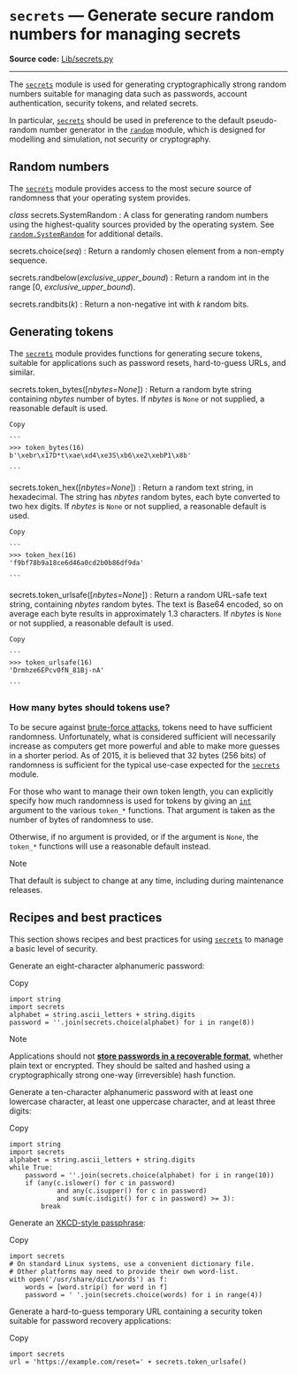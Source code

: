`secrets` — Generate secure random numbers for managing secrets
===============================================================

**Source code:** [Lib/secrets.py](https://github.com/python/cpython/tree/3.13/Lib/secrets.py)

---

The [`secrets`](#module-secrets "secrets: Generate secure random numbers for managing secrets.") module is used for generating cryptographically strong
random numbers suitable for managing data such as passwords, account
authentication, security tokens, and related secrets.

In particular, [`secrets`](#module-secrets "secrets: Generate secure random numbers for managing secrets.") should be used in preference to the
default pseudo-random number generator in the [`random`](random.html#module-random "random: Generate pseudo-random numbers with various common distributions.") module, which
is designed for modelling and simulation, not security or cryptography.

Random numbers
--------------

The [`secrets`](#module-secrets "secrets: Generate secure random numbers for managing secrets.") module provides access to the most secure source of
randomness that your operating system provides.

*class* secrets.SystemRandom
:   A class for generating random numbers using the highest-quality
    sources provided by the operating system. See
    [`random.SystemRandom`](random.html#random.SystemRandom "random.SystemRandom") for additional details.

secrets.choice(*seq*)
:   Return a randomly chosen element from a non-empty sequence.

secrets.randbelow(*exclusive\_upper\_bound*)
:   Return a random int in the range [0, *exclusive\_upper\_bound*).

secrets.randbits(*k*)
:   Return a non-negative int with *k* random bits.

Generating tokens
-----------------

The [`secrets`](#module-secrets "secrets: Generate secure random numbers for managing secrets.") module provides functions for generating secure
tokens, suitable for applications such as password resets,
hard-to-guess URLs, and similar.

secrets.token\_bytes([*nbytes=None*])
:   Return a random byte string containing *nbytes* number of bytes.
    If *nbytes* is `None` or not supplied, a reasonable default is
    used.

    Copy

    ```
    >>> token_bytes(16)
    b'\xebr\x17D*t\xae\xd4\xe3S\xb6\xe2\xebP1\x8b'

    ```

secrets.token\_hex([*nbytes=None*])
:   Return a random text string, in hexadecimal. The string has *nbytes*
    random bytes, each byte converted to two hex digits. If *nbytes* is
    `None` or not supplied, a reasonable default is used.

    Copy

    ```
    >>> token_hex(16)
    'f9bf78b9a18ce6d46a0cd2b0b86df9da'

    ```

secrets.token\_urlsafe([*nbytes=None*])
:   Return a random URL-safe text string, containing *nbytes* random
    bytes. The text is Base64 encoded, so on average each byte results
    in approximately 1.3 characters. If *nbytes* is `None` or not
    supplied, a reasonable default is used.

    Copy

    ```
    >>> token_urlsafe(16)
    'Drmhze6EPcv0fN_81Bj-nA'

    ```

### How many bytes should tokens use?

To be secure against
[brute-force attacks](https://en.wikipedia.org/wiki/Brute-force_attack),
tokens need to have sufficient randomness. Unfortunately, what is
considered sufficient will necessarily increase as computers get more
powerful and able to make more guesses in a shorter period. As of 2015,
it is believed that 32 bytes (256 bits) of randomness is sufficient for
the typical use-case expected for the [`secrets`](#module-secrets "secrets: Generate secure random numbers for managing secrets.") module.

For those who want to manage their own token length, you can explicitly
specify how much randomness is used for tokens by giving an [`int`](functions.html#int "int")
argument to the various `token_*` functions. That argument is taken
as the number of bytes of randomness to use.

Otherwise, if no argument is provided, or if the argument is `None`,
the `token_*` functions will use a reasonable default instead.

Note

That default is subject to change at any time, including during
maintenance releases.

Recipes and best practices
--------------------------

This section shows recipes and best practices for using [`secrets`](#module-secrets "secrets: Generate secure random numbers for managing secrets.")
to manage a basic level of security.

Generate an eight-character alphanumeric password:

Copy

```
import string
import secrets
alphabet = string.ascii_letters + string.digits
password = ''.join(secrets.choice(alphabet) for i in range(8))

```

Note

Applications should not
[**store passwords in a recoverable format**](https://cwe.mitre.org/data/definitions/257.html),
whether plain text or encrypted. They should be salted and hashed
using a cryptographically strong one-way (irreversible) hash function.

Generate a ten-character alphanumeric password with at least one
lowercase character, at least one uppercase character, and at least
three digits:

Copy

```
import string
import secrets
alphabet = string.ascii_letters + string.digits
while True:
    password = ''.join(secrets.choice(alphabet) for i in range(10))
    if (any(c.islower() for c in password)
            and any(c.isupper() for c in password)
            and sum(c.isdigit() for c in password) >= 3):
        break

```

Generate an [XKCD-style passphrase](https://xkcd.com/936/):

Copy

```
import secrets
# On standard Linux systems, use a convenient dictionary file.
# Other platforms may need to provide their own word-list.
with open('/usr/share/dict/words') as f:
    words = [word.strip() for word in f]
    password = ' '.join(secrets.choice(words) for i in range(4))

```

Generate a hard-to-guess temporary URL containing a security token
suitable for password recovery applications:

Copy

```
import secrets
url = 'https://example.com/reset=' + secrets.token_urlsafe()

```